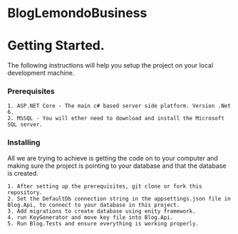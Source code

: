 # BlogLemondoBusiness

# Getting Started. 
The following instructions will help you setup the project on your local development machine.
### Prerequisites
	1. ASP.NET Core - The main c# based server side platform. Version .Net 6.
	2. MSSQL - You will ether need to download and install the Microsoft SQL server.
	
### Installing
All we are trying to achieve is getting the code on to your computer and making sure the project is pointing to your database and that the database is created.

	1. After setting up the prerequisites, git clone or fork this repository.
	2. Set the DefaultDb connection string in the appsettings.json file in Blog.Api, to connect to your database in this project.
	3. Add migrations to create database using enity framework.
	4. run KeyGenerator and move key file into Blog.Api.
  	5. Run Blog.Tests and ensure everything is working properly.

